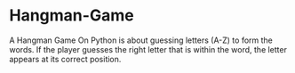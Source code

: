# Hangman-Game
A Hangman Game On Python is about guessing letters (A-Z) to form the words. If the player guesses the right letter that is within the word, the letter appears at its correct position.
